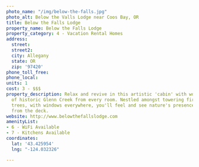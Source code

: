 ```yaml
---
photo_name: "/img/below-the-falls.jpg"
photo_alt: Below the Valls Lodge near Coos Bay, OR
title: Below the Falls Lodge
property_name: Below the Falls Lodge
property_category: 4 - Vacation Rental Homes
address:
  street: 
  street2: 
  city: Allegany
  state: OR
  zip: '97420'
phone_toll_free: 
phone_local: 
units: 1
cost: 3 - $$$
property_description: Relax and revive in this artistic 'cabin' with wonderful views
  of historic Glenn Creek from every room. Nestled amongst towering fir and cedar
  trees, with windows everywhere, you'll feel and see nature's presence. View wildlife
  from the deck.
website: http://www.belowthefallslodge.com
amenityList:
- 6 - WiFi Available
- 7 - Kitchens Available
coordinates:
  lat: '43.425954'
  lng: "-124.032326"

---
```

